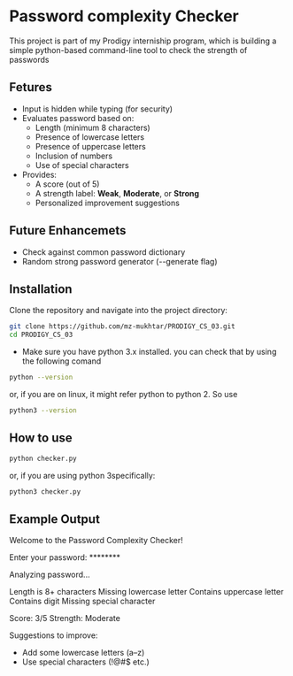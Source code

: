# Password complexity Checker

This project is part of my Prodigy interniship program, which is building a simple python-based command-line tool to check the strength of passwords

## Fetures


- Input is hidden while typing (for security)
- Evaluates password based on:
  - Length (minimum 8 characters)
  - Presence of lowercase letters
  - Presence of uppercase letters
  - Inclusion of numbers
  - Use of special characters
- Provides:
  - A score (out of 5)
  - A strength label: **Weak**, **Moderate**, or **Strong**
  - Personalized improvement suggestions

## Future Enhancemets
- Check against common password dictionary
- Random strong password generator (--generate flag)


## Installation

Clone the repository and navigate into the project directory:

```bash
git clone https://github.com/mz-mukhtar/PRODIGY_CS_03.git
cd PRODIGY_CS_03
```
- Make sure you have python 3.x installed. you can check that by using the following comand
```bash
python --version
```
or, if you are on linux, it might refer python to python 2. So use

```bash
python3 --version
```
## How to use
```bash 
python checker.py
```
or, if you are using python 3specifically: 

```bash
python3 checker.py
```
## Example Output
Welcome to the Password Complexity Checker!

Enter your password: ********

Analyzing password...

Length is 8+ characters
Missing lowercase letter
Contains uppercase letter
Contains digit
Missing special character

Score: 3/5
Strength: Moderate

 Suggestions to improve:
- Add some lowercase letters (a–z)
- Use special characters (!@#$ etc.)

